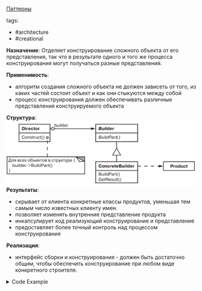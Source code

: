 [Паттерны](../../Patterns.md)

tags:

- #architecture
- #creational

**Назначение**: Отделяет конструирование сложного объекта от его представления, так что в результате одного и того же процесса конструирования могут получаться разные представления.

**Применимость**:

- алгоритм создания сложного объекта не должен зависеть от того, из каких частей состоит объект и как они стыкуются между собой
- процесс конструирования должен обеспечивать различные представления конструируемого объекта

**Структура**:
![Builder](./Builder.png)
**Результаты**:

- скрывает от клиента конкретные классы продуктов, уменьшая тем самым число известных клиенту имен.
- позволяет изменять внутренние представление продукта
- инкапсулирует код реализующий конструирование и представление
- предоставляет более точный контроль над процессом конструирования

**Реализация**:

- интерфейс сборки и конструирования - должен быть достаточно общим, чтобы обеспечить конструирование при любом виде конкретного строителя.

<details>
 <summary>Code Example</summary>

```js
class MazeBuilder {
	constructor() {}
	buildMaze() {
		throw new Error('MazeBuilder buildMaze is not implemented');
	}
	buildRoom(room) {
		throw new Error('MazeBuilder buildRoom is not implemented');
	}
	buildDoor(roomFrom, roomTo) {
		throw new Error('MazeBuilder buildDoor is not implemented');
	}
	getMaze() {
		throw new Error('MazeBuilder getMaze is not implemented');
	}
}

export class StandartMazeBuilder extends MazeBuilder {
	constructor() {
		super();
		this.maze = null;
	}

	buildMaze() {
		this.maze = new Maze();
	}
	buildRoom(roomNum) {
		if (this.maze.roomNo(roomNum)) {
			const room = new Room(room);
			this.maze.addRoom(room);

			room.setSide(direction.north, new Wall());
			room.setSide(direction.south, new Wall());
			room.setSide(direction.east, new Wall());
			room.setSide(direction.west, new Wall());
		}
	}
	buildDoor(roomFrom, roomTo) {
		if (!this.maze.roomNo(roomFrom)) {
			throw new Error(`room:${roomFrom} is not Exist`);
		}
		if (!this.maze.roomNo(roomTo)) {
			throw new Error(`room:${roomTo} is not Exist`);
		}

		const r1 = this.maze.getRoom(roomFrom);
		const r2 = this.maze.getRoom(roomTo);

		const door = new Door(r1, r2);
		r1.setSide(direction.east, door);
		r2.setSide(direction.west, door);
	}
	getMaze() {
		return this.maze;
	}
}

export class CountingMazeBuilder extends MazeBuilder {
	constructor() {
		super();
		this.rooms = 0;
		this.doors = 0;
	}

	buildMaze() {
		this.maze = new Maze();
	}
	buildRoom(roomNum) {
		this.rooms++;
	}
	buildDoor(roomFrom, roomTo) {
		this.doors++;
	}
	getMaze() {
		return this.maze;
	}

	getCounts() {
		return { rooms: this.rooms, doors: this.doors };
	}
}

const game = new MazeGame();

const maze = game.createMaze(new StandartMazeBuilder());
console.log(maze);
const countingMazeBuilder = new CountingMazeBuilder();
const countingMaze = game.createMaze(countingMazeBuilder);
console.log(
	`В лабиринте есть ${countingMazeBuilder.rooms} ` +
		`комнат и ${countingMazeBuilder.doors} дверей`,
);
```

<details>
 <summary>doka</summary>

Cтроитель — позволяет создавать объекты, добавляя им свойства по заданным правилам.
**Когда использовать**

- при создании объекта нужно выполнить много шагов, часть из которых могут быть необязательными.

```ts
class DrinkBuilder {
	settings = {
		base: 'espresso',
	};
	addMilk = () => {
		this.settings.milk = true;
		return this;
	};
	addSugar = () => {
		this.settings.sugar = true;
		return this;
	};
	addCream = () => {
		this.settings.cream = true;
		return this;
	};
	addSyrup = () => {
		this.settings.syrup = true;
		return this;
	};
	build = () => new Drink(this.settings);
}
```

</details>
